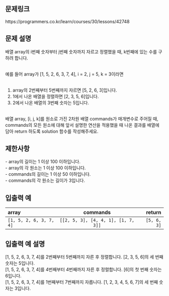 <h2>문제링크</h2>
https://programmers.co.kr/learn/courses/30/lessons/42748

<h2>문제 설명</h2>
배열 array의 i번째 숫자부터 j번째 숫자까지 자르고 정렬했을 때, k번째에 있는 수를 구하려 합니다.<br><br>

예를 들어 array가 [1, 5, 2, 6, 3, 7, 4], i = 2, j = 5, k = 3이라면<br><br>
1. array의 2번째부터 5번째까지 자르면 [5, 2, 6, 3]입니다.
2. 1에서 나온 배열을 정렬하면 [2, 3, 5, 6]입니다.
3. 2에서 나온 배열의 3번째 숫자는 5입니다.
<br>
배열 array, [i, j, k]를 원소로 가진 2차원 배열 commands가 매개변수로 주어질 때, commands의 모든 원소에 대해 앞서 설명한 연산을 적용했을 때 나온 결과를 배열에 담아 return 하도록 solution 함수를 작성해주세요.<br>

<h2>제한사항</h2>
- array의 길이는 1 이상 100 이하입니다.<br>
- array의 각 원소는 1 이상 100 이하입니다.<br>
- commands의 길이는 1 이상 50 이하입니다.<br>
- commands의 각 원소는 길이가 3입니다.<br>

<h2>입출력 예</h2>

| array | commands | return |
|:-------------|:----------:|-------:|
| `[1, 5, 2, 6, 3, 7, 4]` | `[[2, 5, 3], [4, 4, 1], [1, 7, 3]]` | `[5, 6, 3]` |

<h2>입출력 예 설명</h2>
[1, 5, 2, 6, 3, 7, 4]를 2번째부터 5번째까지 자른 후 정렬합니다. [2, 3, 5, 6]의 세 번째 숫자는 5입니다.<br>
[1, 5, 2, 6, 3, 7, 4]를 4번째부터 4번째까지 자른 후 정렬합니다. [6]의 첫 번째 숫자는 6입니다.<br>
[1, 5, 2, 6, 3, 7, 4]를 1번째부터 7번째까지 자릅니다. [1, 2, 3, 4, 5, 6, 7]의 세 번째 숫자는 3입니다.<br>
